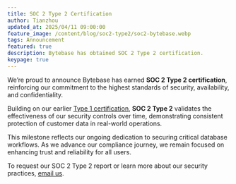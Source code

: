 ```yaml
---
title: SOC 2 Type 2 Certification
author: Tianzhou
updated_at: 2025/04/11 09:00:00
feature_image: /content/blog/soc2-type2/soc2-bytebase.webp
tags: Announcement
featured: true
description: Bytebase has obtained SOC 2 Type 2 certification.
keypage: true
---
```


We’re proud to announce Bytebase has earned **SOC 2 Type 2 certification**, reinforcing our commitment to the highest standards of security, availability, and confidentiality.

Building on our earlier [Type 1 certification](/blog/soc2-type1), **SOC 2 Type 2** validates the effectiveness of our security controls over time, demonstrating consistent protection of customer data in real-world operations.

This milestone reflects our ongoing dedication to securing critical database workflows. As we advance our compliance journey, we remain focused on enhancing trust and reliability for all users.

To request our SOC 2 Type 2 report or learn more about our security practices, [email us](mailto:support@bytebase.com).
